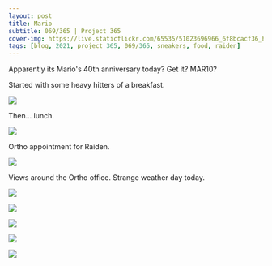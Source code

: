 ```yaml
---
layout: post
title: Mario
subtitle: 069/365 | Project 365
cover-img: https://live.staticflickr.com/65535/51023696966_6f8bcacf36_h.jpg
tags: [blog, 2021, project 365, 069/365, sneakers, food, raiden]
---
```

<style>
  .intro-header.big-img {
    background-position:center }
</style>
Apparently its Mario's 40th anniversary today? Get it? MAR10?

Started with some heavy hitters of a breakfast.
<p class="post-img-wrap">
  <img src="https://live.staticflickr.com/65535/51023570686_9079c90d98_h.jpg">
</p>
Then... lunch.
<p class="post-img-wrap">
  <img src="https://live.staticflickr.com/65535/51023571231_a27233cbd2_h.jpg">
</p>
Ortho appointment for Raiden.
<p class="post-img-wrap">
  <img src="https://live.staticflickr.com/65535/51023752227_abad718cae_h.jpg">
</p>
Views around the Ortho office. Strange weather day today.
<p class="post-img-wrap">
  <img src="https://live.staticflickr.com/65535/51023687501_5871593413_h.jpg">
</p>
<p class="post-img-wrap">
  <img src="https://live.staticflickr.com/65535/51022967373_cca0a3684c_h.jpg">
</p>
<p class="post-img-wrap">
  <img src="https://live.staticflickr.com/65535/51023894507_dd8f400e6b_h.jpg">
</p>
<p class="post-img-wrap">
  <img src="https://live.staticflickr.com/65535/51022971868_253275ee05_h.jpg">
</p>
<p class="post-img-wrap">
  <img src="https://live.staticflickr.com/65535/51023797796_fc24147799_h.jpg">
</p>
